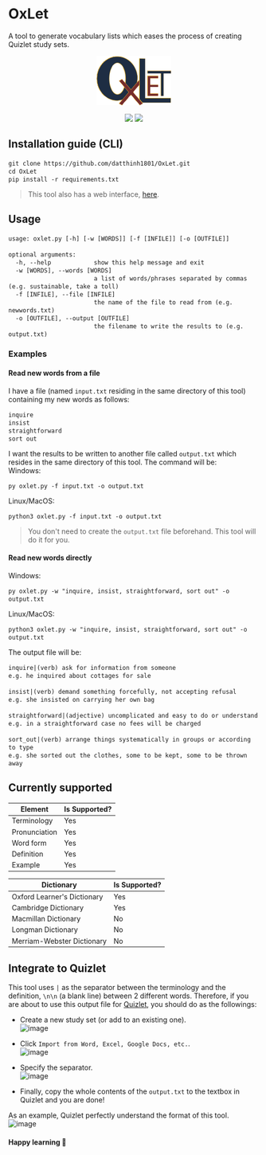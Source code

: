 # OxLet

A tool to generate vocabulary lists which eases the process of creating Quizlet study sets.

<p align="center">
  <img height=100 width=150 src="https://github.com/datthinh1801/OxLet/blob/dev/static/images/OxLetLogo.png">
</p>  
<p align="center">
  <img src="https://github.com/datthinh1801/Oxford-API/actions/workflows/dependencies.yml/badge.svg">
  <img src="https://github.com/datthinh1801/OxLet/actions/workflows/functionalities.yml/badge.svg">
</p>  

## Installation guide (CLI)

```
git clone https://github.com/datthinh1801/OxLet.git
cd OxLet
pip install -r requirements.txt
```  

> This tool also has a web interface, [here](https://oxlet.herokuapp.com/).

## Usage

```
usage: oxlet.py [-h] [-w [WORDS]] [-f [INFILE]] [-o [OUTFILE]]

optional arguments:
  -h, --help            show this help message and exit
  -w [WORDS], --words [WORDS]
                        a list of words/phrases separated by commas (e.g. sustainable, take a toll)
  -f [INFILE], --file [INFILE]
                        the name of the file to read from (e.g. newwords.txt)
  -o [OUTFILE], --output [OUTFILE]
                        the filename to write the results to (e.g. output.txt)
```  

### Examples

#### Read new words from a file

I have a file (named `input.txt` residing in the same directory of this tool) containing my new words as follows:

```
inquire
insist
straightforward
sort out
```

I want the results to be written to another file called `output.txt` which resides in the same directory of this tool.
The command will be:  
Windows:

```
py oxlet.py -f input.txt -o output.txt
```  

Linux/MacOS:

```
python3 oxlet.py -f input.txt -o output.txt
```  

> You don't need to create the `output.txt` file beforehand. This tool will do it for you.

#### Read new words directly

Windows:

```
py oxlet.py -w "inquire, insist, straightforward, sort out" -o output.txt
```

Linux/MacOS:

```
python3 oxlet.py -w "inquire, insist, straightforward, sort out" -o output.txt
```  

The output file will be:

```
inquire|(verb) ask for information from someone
e.g. he inquired about cottages for sale

insist|(verb) demand something forcefully, not accepting refusal
e.g. she insisted on carrying her own bag

straightforward|(adjective) uncomplicated and easy to do or understand
e.g. in a straightforward case no fees will be charged

sort_out|(verb) arrange things systematically in groups or according to type
e.g. she sorted out the clothes, some to be kept, some to be thrown away

```  

## Currently supported

| Element | Is Supported? |
|---|---|
| Terminology | Yes |
| Pronunciation | Yes |
| Word form | Yes |
| Definition | Yes |
| Example | Yes |  

| Dictionary | Is Supported? |
|---|---|
| Oxford Learner's Dictionary | Yes |
| Cambridge Dictionary | Yes |
| Macmillan Dictionary | No |
| Longman Dictionary | No |
| Merriam-Webster Dictionary | No |

## Integrate to Quizlet

This tool uses `|` as the separator between the terminology and the definition, `\n\n` (a blank line) between 2
different words. Therefore, if you are about to use this output file for [Quizlet](https://quizlet.com/latest), you
should do as the followings:

- Create a new study set (or add to an existing one).  
  ![image](https://user-images.githubusercontent.com/44528004/122899307-e9ad1180-d375-11eb-91d4-45d6b24cd6ec.png)

- Click `Import from Word, Excel, Google Docs, etc.`.  
  ![image](https://user-images.githubusercontent.com/44528004/122899407-01849580-d376-11eb-8e4c-4e4124d782a5.png)


- Specify the separator.  
  ![image](https://user-images.githubusercontent.com/44528004/122899600-28db6280-d376-11eb-94ca-53915302f08f.png)

- Finally, copy the whole contents of the `output.txt` to the textbox in Quizlet and you are done!

As an example, Quizlet perfectly understand the format of this tool.  
![image](https://user-images.githubusercontent.com/44528004/123089609-5d701c80-d451-11eb-9f3f-262ed617707e.png)

#### Happy learning 🎉

